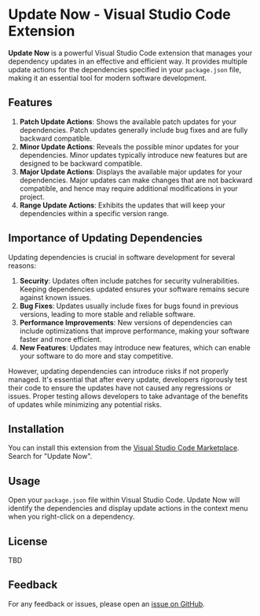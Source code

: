 # Update Now - Visual Studio Code Extension


**Update Now** is a powerful Visual Studio Code extension that manages your dependency updates in an effective and efficient way. It provides multiple update actions for the dependencies specified in your `package.json` file, making it an essential tool for modern software development.

## Features

1. **Patch Update Actions**: Shows the available patch updates for your dependencies. Patch updates generally include bug fixes and are fully backward compatible.
2. **Minor Update Actions**: Reveals the possible minor updates for your dependencies. Minor updates typically introduce new features but are designed to be backward compatible.
3. **Major Update Actions**: Displays the available major updates for your dependencies. Major updates can make changes that are not backward compatible, and hence may require additional modifications in your project.
4. **Range Update Actions**: Exhibits the updates that will keep your dependencies within a specific version range.

## Importance of Updating Dependencies

Updating dependencies is crucial in software development for several reasons:

1. **Security**: Updates often include patches for security vulnerabilities. Keeping dependencies updated ensures your software remains secure against known issues.
2. **Bug Fixes**: Updates usually include fixes for bugs found in previous versions, leading to more stable and reliable software.
3. **Performance Improvements**: New versions of dependencies can include optimizations that improve performance, making your software faster and more efficient.
4. **New Features**: Updates may introduce new features, which can enable your software to do more and stay competitive.

However, updating dependencies can introduce risks if not properly managed. It's essential that after every update, developers rigorously test their code to ensure the updates have not caused any regressions or issues. Proper testing allows developers to take advantage of the benefits of updates while minimizing any potential risks.

## Installation

You can install this extension from the [Visual Studio Code Marketplace](https://marketplace.visualstudio.com/VSCode). Search for "Update Now".

## Usage

Open your `package.json` file within Visual Studio Code. Update Now will identify the dependencies and display update actions in the context menu when you right-click on a dependency.

## License

TBD

## Feedback

For any feedback or issues, please open an [issue on GitHub](https://github.com/your-username/UpdateNow/issues).
